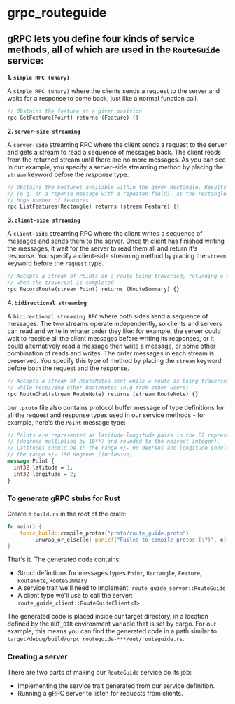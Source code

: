 # grpc_routeguide


## gRPC lets you define four kinds of service methods, all of which are used in the `RouteGuide` service:

**1. `simple RPC (unary)`** 

A `simple RPC (unary)` where the clients sends a request to the server and waits for a response to come back, just like
a normal function call.
```proto
// Obstains the feature at a given position
rpc GetFeature(Point) returns (Feature) {}
```

**2. `server-side streaming`**

A `server-side` streaming RPC where the client sends a request to the server and gets a stream to read
a sequence of messages back. The client reads from the returned stream until there are no more messages.
As you can see in our example, you specify a server-side streaming method by placing the `stream` keyword
before the *response* type.

```proto
// Obstains the Features available within the given Rectangle. Results are streamed rather than returned at once
// (e.g. in a reponse message with a repeated field), as the rectangle may cover a large area and contain a
// huge number of features
rpc ListFeatures(Rectangle) returns (stream Feature) {}
``` 

**3. `client-side streaming`**

A `client-side` streaming RPC where the client writes a sequence of messages and sends them to the server. Once th client
has finished writing the messages, it wait for the server to read them all and return it's response. You specify a client-side
streaming method by placing the `stream` keyword before the `request` type.

```proto
// Accepts a stream of Points on a route being traversed, returning a RouteSummary
// when the traversal is completed
rpc RecordRoute(stream Point) returns (RouteSummary) {}
```

**4. `bidirectional streaming`**

A `bidirectional streaming RPC` where both sides send a sequence of messages. The two streams operate independently, so clients
and servers can read and write in whater order they like: for example, the server could wait to receice all the client messages
before writing its responses, or it could alternatively read a message then write a message, or some other
combination of reads and writes. The order messages in each stream is preserved. You specify this type of method by placing the `stream`
keyword before both the request and the response.

```proto
// Accepts a stream of RouteNotes sent while a route is being traversed,
// while receiving other RouteNotes (e.g from other users)
rpc RouteChat(stream RouteNote) returns (stream RouteNote) {}
```

our `.proto` file also contains protocol buffer message of type definitions for all the request and response
types used in our service methods - for example, here's the `Point` message type:

```proto
// Points are represented as latitude-longitude pairs in the E7 representation
// (degrees multiplied by 10**7 and rounded to the nearest integer).
// Latitudes should be in the range +/- 90 degrees and longitude should be in
// the range +/- 180 degrees (inclusive).
message Point {
  int32 latitude = 1;
  int32 longitude = 2;
}
```

### To generate gRPC stubs for Rust

Create a `build.rs` in the root of the crate:

```rust
fn main() {
    tonic_build::compile_protos("proto/route_guide.proto")
        .unwrap_or_else(|e| panic!("Failed to compile protos {:?}", e));
}
```

That's it. The generated code contains:
* Struct definitions for messages types `Point`, `Rectangle`, `Feature`, `RouteNote`, `RouteSummary`
* A service trait we'll need to implement: `route_guide_server::RouteGuide`
* A client type we'll use to call the server: `route_guide_client::RouteGuideClient<T>`

The generated code is placed inside our target directory, in a location defined by the `OUT_DIR` environment variable
that is set by cargo. For our example, this means you can find the generated code in a path similar
to `target/debug/build/grpc_routeguide-***/out/routeguide.rs`.

### Creating a server

There are two parts of making our `RouteGuide` service do its job:
* Implementing the service trait generated from our service definition.
* Running a gRPC server to listen for requests from clients.

